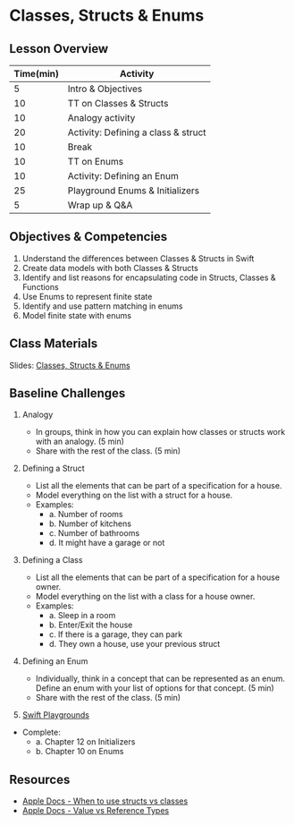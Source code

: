 # Classes, Structs & Enums

## Lesson Overview

| **Time(min)** | **Activity**                        |
| ------------- | ---------------------------         |
| 5             | Intro & Objectives                  |
| 10            | TT on Classes & Structs             |
| 10            | Analogy activity                    |
| 20            | Activity: Defining a class & struct |
| 10            | Break                               |
| 10            | TT on Enums                         |
| 10            | Activity: Defining an Enum          |
| 25            | Playground Enums & Initializers     |
| 5             | Wrap up & Q&A                       |


## Objectives & Competencies
1. Understand the differences between Classes & Structs in Swift
1. Create data models with both Classes & Structs
1. Identify and list reasons for encapsulating code in Structs, Classes & Functions
1. Use Enums to represent finite state
1. Identify and use pattern matching in enums
1. Model finite state with enums

## Class Materials

Slides: [Classes, Structs & Enums](https://docs.google.com/presentation/d/1Ob_DAPCZtCvwxohwgjXY1zDHmAfdfQlZvQYSnA9Fbyw/edit?usp=sharing)

## Baseline Challenges

1. Analogy
    - In groups, think in how you can explain how classes or structs work with an analogy. (5 min)
    - Share with the rest of the class. (5 min)

1. Defining a Struct
    - List all the elements that can be part of a specification for a house.
    - Model everything on the list with a struct for a house.
    - Examples:
      - a. Number of rooms
      - b. Number of kitchens
      - c. Number of bathrooms
      - d. It might have a garage or not

1. Defining a Class
    - List all the elements that can be part of a specification for a house owner.
    - Model everything on the list with a class for a house owner.
    - Examples:
      - a. Sleep in a room
      - b. Enter/Exit the house
      - c. If there is a garage, they can park
      - d. They own a house, use your previous struct

1. Defining an Enum
    - Individually, think in a concept that can be represented as an enum. Define an enum with your list of options for that concept. (5 min)
    - Share with the rest of the class. (5 min)

1. [Swift Playgrounds](https://github.com/MakeSchool-Tutorials/Swift-Language-Playgrounds/archive/swift4.zip)
  - Complete:
    - a. Chapter 12 on Initializers
    - b. Chapter 10 on Enums

## Resources

- [Apple Docs - When to use structs vs classes](https://developer.apple.com/documentation/swift/choosing_between_structures_and_classes)
- [Apple Docs - Value vs Reference Types](https://developer.apple.com/swift/blog/?id=10)
